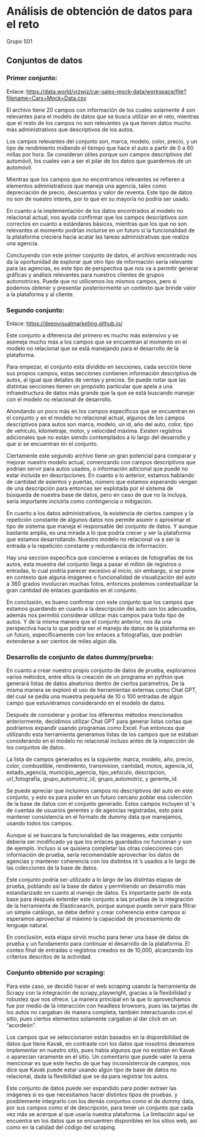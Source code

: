 # Análisis de obtención de datos para el reto

Grupo 501
## Conjuntos de datos

### **Primer conjunto**:

Enlace: https://data.world/vizwiz/car-sales-mock-data/workspace/file?filename=Cars+Mock+Data.csv

El archivo tiene 20 campos con información de los cuales solamente 4 son relevantes para el modelo de datos que se busca utilizar en el reto, mientras que el resto de los campos no son relevantes ya que tienen datos mucho más administrativos que descriptivos de los autos.

Los campos relevantes del conjunto son, marca, modelo, color, precio, y un tipo de rendimiento midiendo el tiempo que hace el auto a partir de 0 a 60 millas por hora. Se consideran útiles porque son campos descriptivos del automóvil, los cuales van a ser el pilar de los datos que guardemos de un automóvil.

Mientras que los campos que no encontramos relevantes se refieren a elementos administrativos que maneja una agencia, tales como depreciación de precio, descuentos y valor de reventa. Este tipo de datos no son de nuestro interés, por lo que en su mayoría no podría ser usado.

En cuanto a la implementación de los datos encontrados al modelo no relacional actual, nos ayuda confirmar que los campos descriptivos son correctos en cuanto a estándares básicos, mientras que los que no son relevantes al momento podrían incluirse en un futuro si la funcionalidad de la plataforma creciera hacia acatar las tareas administrativas que realiza una agencia. 

Concluyendo con este primer conjunto de datos, el archivo encontrado nos da la oportunidad de explorar qué otro tipo de información sería relevante para las agencias, es este tipo de perspectiva que nos va a permitir generar gráficas y análisis relevantes para nuestros clientes de grupos automotrices. Puede que no utilicemos los mismos campos, pero si podemos obtener y presentar posteriormente un contexto que brinde valor a la plataforma y al cliente.


### **Segundo conjunto**:

Enlace: 
https://deepvisualmarketing.github.io/

Este conjunto a diferencia del primero es mucho más extensivo y se asemeja mucho más a los campos que se encuentran al momento en el modelo no relacional que se está manejando para el desarrollo de la plataforma. 

Para empezar, el conjunto está dividido en secciones, cada sección tiene sus propios campos, estas secciones contienen información descriptiva de autos, al igual que detalles de ventas y precios. Se puede notar que las distintas secciones tienen un propósito particular que apela a una infraestructura de datos más grande que la que se está buscando manejar con el modelo no relacional de desarrollo.

Ahondando un poco más en los campos específicos que se encuentran en el conjunto y en el modelo no relacional actual, algunos de los campos descriptivos para autos son marca, modelo, un id, año del auto, color, tipo de vehículo, kilometraje, motor, y velocidad máxima. Existen registros adicionales que no están siendo contemplados a lo largo del desarrollo y que si se encuentran en el conjunto. 

Ciertamente este segundo archivo tiene un gran potencial para comparar y mejorar nuestro modelo actual, comenzando con campos descriptivos que podrían servir para autos usados, o información adicional que puede no estar incluida en descripciones. En cuanto a lo anterior, estamos hablando de cantidad de asientos y puertas, número que estamos esperando vengan de una descripción para entonces ser explotada por el sistema de búsqueda de nuestra base de datos, pero en caso de que no la incluya, sería importante incluirla como contingencia o mitigación.

En cuanto a los datos administrativos, la existencia de ciertos campos y la repetición constante de algunos datos nos permite asumir o aproximar el tipo de sistema que maneja el responsable del conjunto de datos. Y aunque bastante amplia, es una mirada a lo que podría crecer y ser la plataforma que estamos desarrollando. Nuestro modelo no relacional va a ser la entrada a la repetición constante y redundancia de información.

Hay una seccion especifica que concierne a enlaces de fotografías de los autos, esta muestra del conjunto llega a pasar el millón de registros o entradas, lo cual podría parecer excesivo al inicio, sin embargo, si se pone en contexto que alguna imágenes o funcionalidad de visualización del auto a  360 grados involucran muchas fotos, entonces podemos contextualizar la gran cantidad de enlaces guardados en el conjunto.

En conclusión, es bueno confirmar con este conjunto que los campos que estamos guardando en cuanto a la descripción del auto son los adecuados, además nos permitió considerar utilizar más campos para todo tipo de autos. Y de la misma manera que el conjunto anterior, nos da una perspectiva hacia lo que podría ser el manejo de datos de la plataforma en un futuro, específicamente con los enlaces a fotografías, que podrían extenderse a ser cientos de miles algún día.

### **Desarrollo de conjunto de datos dummy/prueba**:

En cuanto a crear nuestro propio conjunto de datos de prueba, exploramos varios métodos, entre ellos la creación de un programa en python que generará listas de datos aleatorios dentro de ciertos parámetros. De la misma manera se exploró el uso de herramientas externas como Chat GPT, del cual se pedía una muestra pequeña de 10 o 100 entradas de algún campo que estuviéramos considerando en el modelo de datos.

Después de considerar y probar los diferentes métodos mencionados anteriormente, decidimos utilizar Chat GPT para generar listas cortas que podríamos expandir usando programas como Excel. Fue entonces que utilizando esta herramienta generamos listas de los campos que se estaban considerando en el modelo no relacional incluso antes de la inspección de los conjuntos de datos. 

La lista de campos generados es la siguiente: marca, modelo, año, precio, color, combustible, rendimiento, transmision, cantidad, motos, agencia_id, estado_agencia, municipio_agencia, tipo_vehiculo, descripcion, url_fotografia, grupo_automotriz_id, grupo_automotriz, y gerente_id.

Se puede apreciar que incluimos campos no descriptivos del auto en este conjunto, y esto es para poder en un futuro cercano poblar esa colección de la base de datos con el conjunto generado. Estos campos incluyen id 's de cuentas de usuarios gerentes y de agencias registradas, esto para mantener consistencia en el formato de dummy data que manejamos, usando todos los campos.

Aunque si se buscara la funcionalidad de las imágenes, este conjunto debería ser modificado ya que los enlaces guardados no funcionan y son de ejemplo. Incluso si se quisiera completar las otras colecciones con información de prueba, sería recomendable aprovechar los datos de agencias y mantener coherencia con los distintos id ’s usados a lo largo de las colecciones de la base de datos.

Este conjunto podría ser utilizado a lo largo de las distintas etapas de prueba, poblando así la base de datos y permitiendo un desarrollo más estandarizado en cuanto al manejo de datos. 
Es importante partir de esta base para después extender este conjunto a las pruebas de la integración de la herramienta de Elasticsearch, porque aunque puede servir para filtrar un simple catálogo, se debe definir y crear coherencia entre campos si esperamos aprovechar al máximo la capacidad de procesamiento de lenguaje natural.

En conclusión, esta etapa sirvió mucho para tener una base de datos de prueba y un fundamento para continuar el desarrollo de la plataforma. El conteo final de entradas o registros creados es de 10,000, alcanzando los criterios descritos de la actividad.


### **Conjunto obtenido por scraping**:

Para este caso, se decidió hacer el web scraping usando la herramienta de Scrapy con la integración de scrapy_playwright, gracias a la flexibilidad y robustez que nos ofrece. La manera principal en la que lo aprovechamos fue por medio de la interacción con headless browsers, pues las tarjetas de los autos no cargaban de manera completa, también interactuando con el sitio, pues ciertos elementos solamente cargaban al dar click en un “acordeón”.

Los campos que se seleccionaron están basados en la disponibilidad de datos que tiene Kavak, en contraste con los datos que nosotros deseamos implementar en nuestro sitio, pues había algunos que no existían en Kavak o aparecían raramente en el sitio. Un comentario que puede valer la pena mencionar es que este hecho de que hay inconsistencia de campos, nos dice que Kavak puede estar usando algún tipo de base de datos no relacional, dada la flexibilidad que se da para registrar los autos.

Este conjunto de datos puede ser expandido para poder extraer las imágenes si es que necesitamos hacer distintos tipos de pruebas. y posiblemente integrarlo con los demás conjuntos como el de dummy data, por sus campos como el de descripción, para tener un conjunto que cada vez más se acerque al que usaría nuestra plataforma. La limitación aquí se encuentra en los datos que se encuentren disponibles en los sitios web, así como en la calidad del código del scraping.
